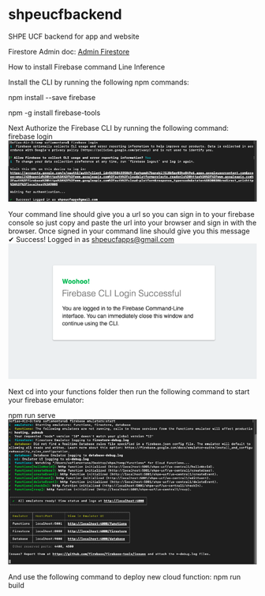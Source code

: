# shpeucfbackend
SHPE UCF backend for app and website

Firestore Admin doc: [Admin Firestore](https://firebase.google.com/docs/reference/admin/node/admin.firestore)

How to install Firebase command Line Inference 

Install the CLI by running the following npm commands:

npm install --save firebase

npm -g install firebase-tools

Next Authorize the Firebase CLI by running the following command:
firebase login
![loginPic](https://github.com/SHPEUCF/shpeucfbackend/blob/master/assets/signIn.png)

Your command line should give you a url so you can sign in to your firebase console so just copy and paste the url into your browser and sign in with the browser.
Once signed in your command line should give you this message
✔  Success! Logged in as shpeucfapps@gmail.com
![finishedLogin](https://github.com/SHPEUCF/shpeucfbackend/blob/master/assets/onlineFirebase.png)

Next cd into your functions folder then run the following command to start your firebase emulator:

npm run serve
![emulator](https://github.com/SHPEUCF/shpeucfbackend/blob/master/assets/emulatorFirebase.png)

And use the following command to deploy new cloud function: 
npm run build

